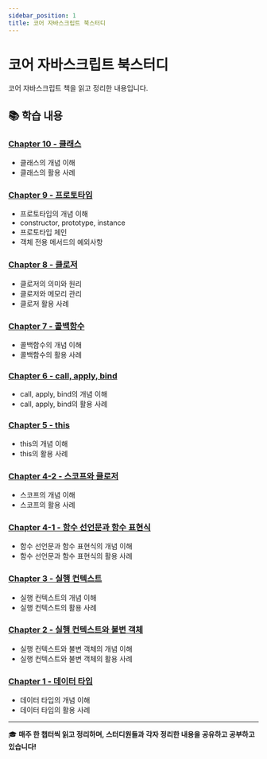```yaml
---
sidebar_position: 1
title: 코어 자바스크립트 북스터디
---
```


# 코어 자바스크립트 북스터디

코어 자바스크립트 책을 읽고 정리한 내용입니다.

## 📚 학습 내용

### [Chapter 10 - 클래스](/blog/core-javascript-week10)

- 클래스의 개념 이해
- 클래스의 활용 사례

### [Chapter 9 - 프로토타입](/blog/core-javascript-week9)

- 프로토타입의 개념 이해
- constructor, prototype, instance
- 프로토타입 체인
- 객체 전용 메서드의 예외사항

### [Chapter 8 - 클로저](/blog/core-javascript-week8)

- 클로저의 의미와 원리
- 클로저와 메모리 관리
- 클로저 활용 사례

### [Chapter 7 - 콜백함수](/blog/core-javascript-week7)

- 콜백함수의 개념 이해
- 콜백함수의 활용 사례

### [Chapter 6 - call, apply, bind](/blog/core-javascript-week6)

- call, apply, bind의 개념 이해
- call, apply, bind의 활용 사례

### [Chapter 5 - this](/blog/core-javascript-week5)

- this의 개념 이해
- this의 활용 사례

### [Chapter 4-2 - 스코프와 클로저](/blog/core-javascript-week4-2)

- 스코프의 개념 이해
- 스코프의 활용 사례

### [Chapter 4-1 - 함수 선언문과 함수 표현식](/blog/core-javascript-week4-1)

- 함수 선언문과 함수 표현식의 개념 이해
- 함수 선언문과 함수 표현식의 활용 사례

### [Chapter 3 - 실행 컨텍스트](/blog/core-javascript-week3)

- 실행 컨텍스트의 개념 이해
- 실행 컨텍스트의 활용 사례

### [Chapter 2 - 실행 컨텍스트와 불변 객체](/blog/core-javascript-week2)

- 실행 컨텍스트와 불변 객체의 개념 이해
- 실행 컨텍스트와 불변 객체의 활용 사례

### [Chapter 1 - 데이터 타입](/blog/core-javascript-week1)

- 데이터 타입의 개념 이해
- 데이터 타입의 활용 사례

---

🎓 **매주 한 챕터씩 읽고 정리하며, 스터디원들과 각자 정리한 내용을 공유하고 공부하고 있습니다!**

